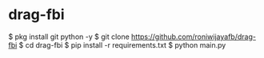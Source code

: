 # drag-fbi

$ pkg install git python -y
$ git clone https://github.com/roniwijayafb/drag-fbi
$ cd drag-fbi
$ pip install -r requirements.txt
$ python main.py
